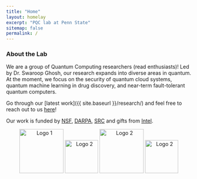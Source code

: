 ```yaml
---
title: "Home"
layout: homelay
excerpt: "PQC lab at Penn State"
sitemap: false
permalink: /
---
```


### About the Lab

We are a group of Quantum Computing researchers (read enthusiasts)! Led by Dr. Swaroop Ghosh, our research expands into diverse areas in quantum. At the moment, we focus on the security of quantum cloud systems, quantum machine learning in drug discovery, and near-term fault-tolerant quantum computers.

Go through our [latest work]({{ site.baseurl }}/research/) and feel free to reach out to us [here](mailto:szg212@psu.edu)! 

Our work is funded by [NSF](https://www.nsf.gov/), [DARPA](https://www.darpa.mil/), [SRC](https://www.src.org/) and gifts from [Intel](https://www.intel.com/content/www/us/en/homepage.html).

<p align="center">
  <img src="{{ site.baseurl }}/images/team/nsf.png" alt="Logo 1" width="120"/>
  <img src="{{ site.baseurl }}/images/team/darpa.png" alt="Logo 2" width="90"/>
  <img src="{{ site.baseurl }}/images/team/src.png" alt="Logo 2" width="120"/>
  <img src="{{ site.baseurl }}/images/team/intel.png" alt="Logo 2" width="90"/>
</p>
